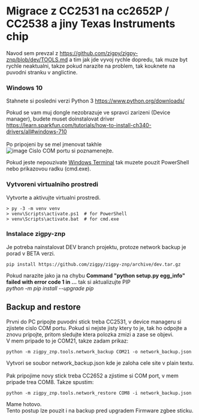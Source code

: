 # Migrace z CC2531 na cc2652P / CC2538 a jiny Texas Instruments chip
Navod sem prevzal z https://github.com/zigpy/zigpy-znp/blob/dev/TOOLS.md a tim jak jde vyvoj rychle dopredu, tak muze byt rychle neaktualni, takze pokud narazite na problem, tak kouknete na puvodni stranku v anglictine.

### Windows 10
Stahnete si posledni verzi Python 3 https://www.python.org/downloads/

Pokud se vam muj dongle nezobrazuje ve spravci zarizeni (Device manager), budete muset doinstalovat driver https://learn.sparkfun.com/tutorials/how-to-install-ch340-drivers/all#windows-710 <br><br>
Po pripojeni by se mel jmenovat takhle<br>
![image](https://user-images.githubusercontent.com/46757804/115614716-4f393f00-a2ee-11eb-81b0-cf51ebec7d00.png)
Cislo COM portu si poznamenejte.


Pokud jeste nepouzivate [Windows Terminal](https://www.microsoft.com/en-us/p/windows-terminal/9n0dx20hk701?activetab=pivot:overviewtab) tak muzete pouzit PowerShell nebo prikazovou radku (cmd.exe).

### Vytvoreni virtualniho prostredi
Vytvorte a aktivujte virtualni prostredi.
```console
> py -3 -m venv venv
> venv\Scripts\activate.ps1  # for PowerShell
> venv\Scripts\activate.bat  # for cmd.exe
```
### Instalace zigpy-znp
Je potreba nainstalovat DEV branch projektu, protoze network backup je porad v BETA verzi.
```
pip install https://github.com/zigpy/zigpy-znp/archive/dev.tar.gz
```
Pokud narazite jako ja na chybu **Command "python setup.py egg_info" failed with error code 1 in ...** tak si aktualizujte PIP<br>
*python -m pip install --upgrade pip*

## Backup and restore
Prvni do PC pripojte puvodni stick treba CC2531, v device manageru si zjistete cislo COM portu. Pokud si nejste jisty ktery to je, tak ho odpojte a znovu pripojte, pritom sledujte ktera polozka zmizi a zase se objevi.<br>
V mem pripade to je COM21, takze zadam prikaz:
```console
python -m zigpy_znp.tools.network_backup COM21 -o network_backup.json
```
Vytvori se soubor network_backup.json kde je zaloha cele site v plain textu.<br>
<br>
Pak pripojime novy stick treba CC2652 a zjistime si COM port, v mem pripade trea COM8. Takze spustim:
```console
python -m zigpy_znp.tools.network_restore COM8 -i network_backup.json
```
Mame hotovo.<br>
Tento postup lze pouzit i na backup pred upgradem Firmware zgbee sticku.
